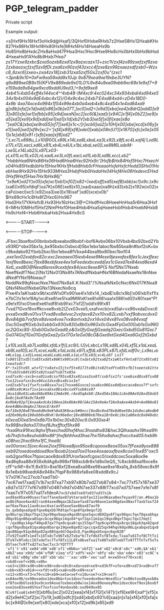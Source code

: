 # PGP_telegram_padder
Private script

Example output:

<s[Hxf9Hx16Hxf3oHx9d@Hxaf]/3QHxf0HxbeRHxb7z2Hxe58Hx12HxabKHx82?Hx88Hx18Hxf4Hx80Hxfe|MHxf4Hx14HxeaHx9b Hx85Hx8bHxdcZHx8aHxd47PHxa3Hxc1Hxc9Hxe9Hx8cHx0bHx0bHx9bHxd4HxeaHx91*XHx8b9Hxb7Hxa7
zx17Yzxe9zxbc$zxa5ozxb8zxd1zx8azxcazx13+zxc1Vzxf4zx89zxefzxf6zxa2zxbaozxcfzxf5zx9fDI.zxa6zx90zxf43zxcc4fzxe8zx99zxaezxdfzxb0~Wzxc8_6zxc6|zxea+zxa4zx18[zxb31zxa5zxf5Gs2zxf0u"{zxc1
<3pn&9x10*0xFw9xa59xdd9x10Jp 9x879xea9xe19xbe3UYN?q9x889xe0B9x15{KFV9x889xde9x01LO%9x84u9xa09xbb9xc69x1e9xf7+9x159xda9x84gw9xcd9xddlU9xd3,!+9xfd9xe8
4xb4%4xb54xff4x144xc4^^4xb48-)M4xc9:4xc024xc34x934xbdi4xd94xe534x1b4x004x9dE4xbc4x12}/O4x9c4xc24xb7:E4xd84xd4<zD4x18D0-4x9b`4xa74xce4x994x1fS4x99e4xb0a4xeb4x8c4xd54x1e4xd84xa9
g]x8b]xfa[]x1d]xdd]x86]x0b]x07T,]xc0]xd2<]x9d3]xba]xa4]x8drQ]xddD]x93]x80]xfe]xe1]xfbb]x95]x9d]xeaN]xc2]xc6(&]xad]r]x94C]x1f4]x0bZ2]xe9]xa5]xd3]xe9]x9d]xdd]xe1]xa1]x1d]xb2V]xb3]xe5f]x0fi]xae]x8a
"]xa0C&]xba]xe9raS5]xf7|]xe6]x1c</]r]xcbII]xa2]x10H]x00]xbe]xcd]x06y]xe1]]xa5]xe0]xf9v]xc2=']xf4]x89]xf8]xde0]xab]x08n(U?]]x187G]xfc]x0e]x051]x1e]xb8]x91 r]xfb]xaa]xf8]xd2"
";Lxc7Lx898u_Lx10@0OLx89Lx14Lxa8LxbaLxa3Lx92Lx8fLxc4Lxaf4j'Lxd9Lx17Lx12LxacLxd6Lx81Lxb4Ln4ULx1bLxbaLxe0|Lxe8M6LxdeM-Lxe5Lx14Lxb2}Lx97Lx03-yLx01Lxc1lLx02LnLxadLxe3Lx0fLxacLxd1Lxb3Lxd8LxccLxb2"
"HxbbHxa6NHx86Hx06Hxd6Hxa6Hxc92Hx9c'[Hxfb$Hx84Hxf5Hxc7HxecHx04Hx85Hxdb)bHx15Hxe1KHx1fHxb8Hxb5rFHxaaoHxfeHxfcHxdd3SHx01HxebHxe9Hx92Hx15Hx933MHxa3HxbfHxb0HxdaHx04Hxf4Hx06HxdevcEHxd0Hxf9Hxf5Hxe7Hx1bHx86j"
")x9eK)xd2Y)x05)xfe)xc1)xb1)xf02)x82<)xed)xff)xd5)xefB)xbb)xc1)x9c:)x9c*)xa6))x95)xfdiqF)xa7K)x06E)xe8)x10,)xad)xaao)xa9h)xd3)xb2)x192w)x02)xcaFo)xecl)xc5:)x92)xa3)xe3)x19)xaf')xd0)xce)x0b"
$Hx89cHx1c8Hx8fZHxc6}Hx967 Hxd3Hx17YAHxfcB.Hx93Hx16zHxc3@+CHxdfHxc8HxeeHnHxa5r6Hxa3Hxf6<MHx10MHxf5Hxf2NmPHxf0Hxe4Hxb4Hxa5qHxeeHxbfHxb4HxebNHxb8Hx9cHxf4<Hxb6HxbaHxb2Hxa4Hx8cS

<-----START----->



<-----STOP----->

JFbxc3bxefbx00bnbxbdbxeabxd9bxbf>bxf6Avbx06bx10Vbxb4bx92bxd2Ybx93RD^obx05bx1a_bx95bxbcOsbxcd}5bx1ebx1abxcfbx85bxa8n#bxf2oK+bxc9bxdabx92Ybxb2bxc5bx1ebxa8fVbxa44bxa9bx80bxc1bxf04
*,exe1ex02exbfex82o:exc2exaaex05iexb4exe9Mexe9jeexafex8fex1cJexffexc1exf9ex8bexc7fex88exbfexe4ex1aFeedexbcexdd|ex1cGexd7ex84exd8exd4XetL;exd8O@Nexd6erex9cexbfex84{exc9exe8P*{S
Nxf5Nx17Nxeb NxefNxdfTNxc2{Nx12Nx013Nx8fx7ANxdfNxbaHNxf6BNxdaNxaeNx18nNxedNxdfYNxf8Nxeau?NxddNx99qNxacNxe7Nxd7Nx8aX.K:Nxd3"/%NxafkNx0cNxc6Nx017KNxa9QNxf4Nxd1NxbeGNx13NxecNx8cq
P!xe4!x1aK!xab!x9b!xcdW!x0f!x90!xe4!x1d!x14_!xbdE!x8c!x9b[!x06!xb1!xf1!xe7bC)!x1e!xf8Ay!xc4!xe8!xe5!xa9MWxK!xe8!x88!xaa!x086!xd0]!x80!xae^P!x9e!xf0!xc0!xed!xe6!xdf8!xb9I!xc7!xf2|!xdd!x99!x81
7vxd71Gvxf8vxffkcvxe8vxb2(Zvx03vxe5,vxafvxcb(vxd5aI<vx96vxdaDvxc6yvxa5vxd8vx01*vx17vxd8vx8eIvxc2vxfavx82vx10vx82Lvxb7vxf9obvxcdvx08vx84@b7vxfdvx8dvxa4vxe7vx8avtvxb2vx14vx04vx81vx08vx84vxaf
Gxc5GxafKGxb3sGxbbGx93Gx83Gx8bGx96Gx0cGxa4FpGx00Gxb1sGx99Gxc2QGxc8S-]Gxb0Gx0eGxad9,o&Gx0fyGxefjGxadq2GxecGxbd5Gx81Gxc7Gx074Gxf1Gx01GxfaGxa2yGx17Gx1eGx08cG&Gxe9xtGxd4Gxa6Gxf2tGxbd
?Lx10Lxa3Lxb7Lxa9bLxfdLx1f{Lxc9/L:U]vLxbcLx19Lxd8Lx04Lxf5Lx1aLxeaLxb9Lxa10|Lxc7LxceLxa8Lx1aLxcbLx97LxffdLx83PLx87LxfdLxdf0v:,Lx9e`Lxbe#Lx1ag.Lxd1LxeeLxeaGLxabLxe8Lx1aLxf3Lx83Lxc4Lx07 Lx1f
tx90tlEtxd5ltx85txddtx86Ktx90txc0|txdatx92txa0Ztx1eKtxf4ntx871tx95tx01txeatxdc?6*:tx15tx95_wtxf2!tx8atx15jtxf5tx017Jtx8bitx02txdftx03txfb]txeetxb1ttxfftxb3tx84tx95tx02txad7txb7tx85e
sxd7sx9c~sxcb<sx01sx8csxf95sx83sx01sxa3sx8f/sxbfsx1fs'sxebsxd8sx8fsx08Tsx12sxafsxcbsx04sx1dsxdbsx8csx1e?sxd2sxb7sx1fsxfcsx88sxa7sx17nsxe6Gsxce}sxa8sx96Gsx8dQsxcasx8esx7f"sxfcsx00sx0c#sxf1sx1esxabsx0bsxbcsx9fsxb8sx97
jAxa1dAx01LwAxd4Ax89Ax13mAx96.rAxd5qAxb0:ZAxd5Ax18Ax1cAx00Ax92Axd5Axb5Ax0c{Ax0fAx0cTAx99 Ax9bAx92p7{AxaaAxdcAx10Axe2Ax8bAx98(GAx15Ax9eAxf2Ax9aAxe4Axb4+Ax00Ax81Axe4dBAxdeqAx17AxecErAx9f
0xf10x920x870xe6d0x9ek%0x83K0xacb#0xcc[0xdbc0xd70x8d0xe50x1ds0xca0xdb0xd20x06y0x180xbb0xd0vK!0x96e0xc10xd8000xb70xa10r0x0ci0x1a00xdc0x040xbc8`0xcaD0xd3m0x8b70x1b0xc30x820xc9.0x930xe4!
hx99$hx9ahx07/ihxf8Jhxffhxf5hx96 ^hxa9hx91Ihxc9qhx1fhxechxd0hxf4hxc3hxadhx83&hxc3QIhxaahx19hxa9!hxb7hxfchx8euhxb8hx88^}hxfbhhhxd3hxe7hx15ihx8ahxcfhxcchxd05:hxb9hx08hxc2hxc6hhx1fC,!hxa9(
ox00oroxc3[oxc4oxe2ioxf5Noxa8jox95ox8cqooox8eox05ox7fFoxa9yox898oxb92!oxedoxddoxd9ox1boxb2{oxd7ox01oxe4oxaeoxfbox8cox01ox85*"oxc5oxb2goxf4ox7fqoxcaox8dox83fUroxfaoxfcgoxc0/oxddcoxc5oxa8ox9e
8xd8q8xa88x938x8dAg8x998xf188xcb8r8x1d8x0eQS_%8xcb88xaf8xce8xcfF^srM!=8x1f;8x93i>8xe18xf28xea8xa98xe98xae8xe18xa1q_8xb58xec8x9f8x1e8xb98xedtA8x948x7fqpF8x988xfa8xe08xdd8x9cJ
V7x01K7xc27xcb7xadTb0-7xc67xe17xad]7x1b7xc97xa77xb97x80b7xd27xb87x84=7xc77xf57x187xe37x8d7x13777xf67x897x04R7x9d7x04N7xe337x88tT7xcd7xd7S7xee7xfe7x8f7xae7x1f7x057xa17xfdeoA`7xcb7xbd7xe97x037xd37x1b
axd9ax05ax00saxcfaxffaxedax07a%taraxbfax13]ax96axa0axfeyax97/an.#9ax1bax8b]Raxe4axdd}rax04axedNqax1bZaxefax87ax96axe1ax08gdaxd0axf7axb7axf24axf6axfbax11ax0caxc6xe(ax95axe5ax86ax87axf0
3s.qxbdqxadqxbfqxe8qxbb7Rdtqxfcqx0fqx9eqxf2Q qx9bu!qx18qxf5qx13qx99qx9aqxa9qxd6tqxe5qxcdEHZqx8f}qx99qxcfqxf8qxa6hqxd0qx91qx06qxa8Sqxcbcqx96qx14qx84*qxf2qx11m1qx19qxd8qxf3qxc7qx17mqt[
"'/qxd0qx14qxf40qx87qx7fqx0cqxa6!qx153qxf7qx0cqx99sqx8cqx18qxb3qx02qxdcqxf0qxdbqx81qxa6qx8barqx19qxe8qx02)qxccqxd25qx94hqx9dqx06Lqxabqxd1qx81qx86&qx91qx8dqx82qx88Sqxdd)OqxdcQ,Fqxd6qxb5xqxc6qx02B"
JTx92Txa9Tx1e4Tx16Tx8cTx96Txb2Txba*b(TxfdkXTxf8Txda;TxaaTx81Txf8CTtTx13Tx97x9Tx8ccI6TxdeTxc7Txf8Tx11L0Tx0bveTxa1Tx08Txd9TxebTTx97TTTnTxf5xTxd5TxecTx9fTxd2Txc5wcTxc3rYQTTTT
'xf1't'x91'xe84'x06'xd8'xf1'x0bKu>'xbfZ['xa4'x02'x0c8'x8c"'xd6;$A'xb1'x8bZ'xea'x9dz'x04'xfbR'x1eq'xf2'xdf%'xe2+'x0fy'x8c'xba'xde>'x83'xc0C'xed'xb1'x08g'x0e'x8f'xbb'xbc'''xac'x99~'xec'xaf
m<xe5h<xf7O<xc8|<xbdE<xef<x00L<x0b=<xe3<x10X<xd0<x04<x98<xde<x8cO<xda<xed<xe9<xd3kfF<xfe<xd0<xd73<xd0<xf7<xbb<x03<x01d<<<xfdt<x01<xa8<xd6<x89<xce"<x12<x95<xf3<xf6<x10<xb9<xe5a<xef<x10u<xe7<x19<xe7|
ox84ox96/ox90oxadox1dox8b&>tox1doxcfoxedox0eorWoxd5ix^ox80otoxd8yoxb8oxf8foxdbUloxb3ox9cox94oxe7oxbeoxb0w)ox14ox89oxeeyMox1doxc6oxf9ox16oxbfoxe2ox83oxe0SYoxf7oxfcoxf4onboxbb:oxd949ox85
N]x97]xa8]x04Y`]t]xbf6u]xc2]x02z]xea]xf4]xf7Q!]x14?]r]xf9]xe9H]xaf^]xf5]xd2]x9eHC]xf2]xc7]x19,]xd6]xdfc]t]xd4]xbd]x93%6]xaa]n]x1a]xf4]xf0]xfa]xbc]x94@]x9e]xef]x80]xde]xca]xf0]x12]xd9k]x85]xd9

